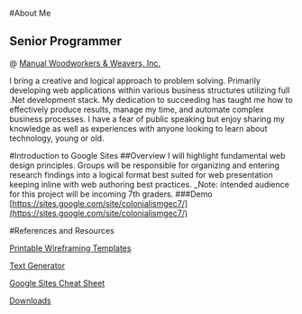 #About Me
## Senior Programmer
@ [Manual Woodworkers & Weavers, Inc.](http://mwwondemand.com)

I bring a creative and logical approach to problem solving. Primarily developing web applications within various business structures utilizing full .Net development stack.  My dedication to succeeding has taught me how to effectively produce results, manage my time, and automate complex business processes.  I have a fear of public speaking but enjoy sharing my knowledge as well as experiences with anyone looking to learn about technology, young or old.

#Introduction to Google Sites
##Overview
I will highlight fundamental web design principles.  Groups will be responsible for organizing and entering research findings into a logical format best suited for web presentation keeping inline with web authoring best practices.  _Note:  intended audience for this project will be incoming 7th graders.
###Demo
[https://sites.google.com/site/colonialismgec7/](https://sites.google.com/site/colonialismgec7/)

#References and Resources

[Printable Wireframing Templates](http://www.smashingmagazine.com/2010/03/free-printable-sketching-wireframing-and-note-taking-pdf-templates/)

[Text Generator](http://generator.lorem-ipsum.info/)

[Google Sites Cheat Sheet](https://docs.google.com/file/d/0B_DxVisJfpw6UFM2ZENZNWRMa28/view)

[Downloads](http://adobe.ly/1OYceBh)
